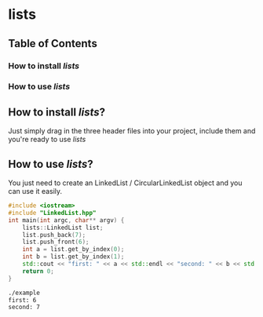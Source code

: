 # lists

## Table of Contents
### How to install *lists*
### How to use *lists*


## How to install *lists*?
Just simply drag in the three header files into your project, include them and you're ready to use *lists*


## How to use *lists*?

You just need to create an LinkedList / CircularLinkedList object and you can use it easily.
```cpp
#include <iostream>
#include "LinkedList.hpp"
int main(int argc, char** argv) {
    lists::LinkedList list;
    list.push_back(7);
    list.push_front(6);
    int a = list.get_by_index(0);
    int b = list.get_by_index(1);
    std::cout << "first: " << a << std::endl << "second: " << b << std::endl;
    return 0;
}
```


```sh
./example
first: 6
second: 7
```